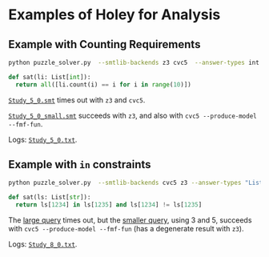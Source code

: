 # Examples of Holey for Analysis

## Example with Counting Requirements

```bash
python puzzle_solver.py  --smtlib-backends z3 cvc5  --answer-types int str float --name-prefix Study_5:0
```

```python
def sat(li: List[int]):
  return all([li.count(i) == i for i in range(10)])
```

[`Study_5_0.smt`](Study_5_0.smt) times out with `z3` and `cvc5`.

[`Study_5_0_small.smt`](Study_5_0_small.smt) succeeds with `z3`, and also with `cvc5 --produce-model --fmf-fun`.

Logs: [`Study_5_0.txt`](Study_5_0.txt).

## Example with `in` constraints

```bash
python puzzle_solver.py  --smtlib-backends cvc5 z3 --answer-types "List[int]" "List[str]" --name-prefix Study_8:0
```

```python
def sat(ls: List[str]):
  return ls[1234] in ls[1235] and ls[1234] != ls[1235]
```

The [large query](Study_8_0.smt) times out, but the [smaller query](Study_8_0_small.smt), using 3 and 5, succeeds with `cvc5 --produce-model --fmf-fun` (has a degenerate result with `z3`). 

Logs: [`Study_8_0.txt`](Study_8_0.txt).
